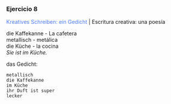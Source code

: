 ### Ejercicio 8

<span style="color:#4c7bfc">Kreatives Schreiben: ein Gedicht</span> | Escritura creativa: una poesía

die Kaffekanne - La cafetera <br>
metallisch - metálica <br>
die Küche - la cocina<br>
_Sie ist im Küche._

das Gedicht:
```
metallisch
die Kaffekanne
im Küche
ihr Duft ist super
lecker
```
